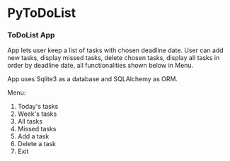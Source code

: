 # PyToDoList
<h3>ToDoList App</h3>

App lets user keep a list of tasks with chosen deadline date.
User can add new tasks, display missed tasks, delete chosen tasks, display all tasks in order by deadline date, all functionalities shown below in Menu.

App uses Sqlite3 as a database and SQLAlchemy as ORM.


Menu: 
1) Today's tasks
2) Week's tasks
3) All tasks
4) Missed tasks
5) Add a task
6) Delete a task
0) Exit
